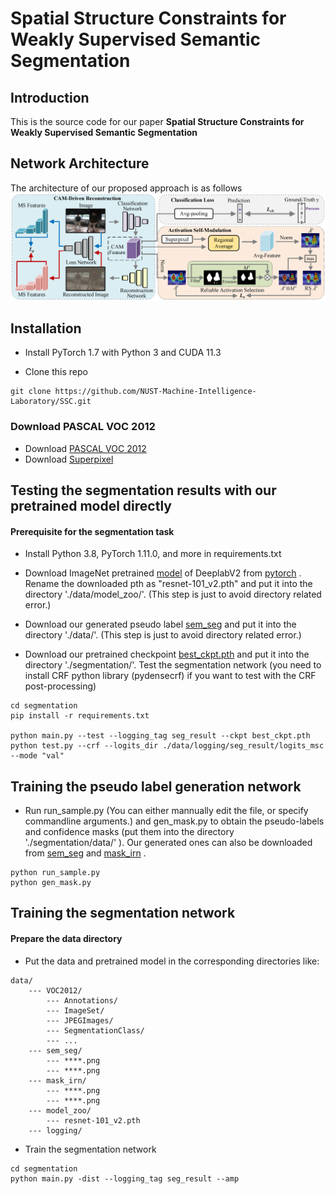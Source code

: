 # Spatial Structure Constraints for Weakly Supervised Semantic Segmentation


Introduction
------------
This is the source code for our paper **Spatial Structure Constraints for Weakly Supervised Semantic Segmentation**

Network Architecture
--------------------
The architecture of our proposed approach is as follows
![network](framework.png)

## Installation

* Install PyTorch 1.7 with Python 3 and CUDA 11.3

* Clone this repo
```
git clone https://github.com/NUST-Machine-Intelligence-Laboratory/SSC.git
```

### Download PASCAL VOC 2012 

* Download [PASCAL VOC 2012](http://host.robots.ox.ac.uk/pascal/VOC/voc2012/#devkit)
* Download [Superpixel](https://wsss-ssc.oss-cn-shanghai.aliyuncs.com/voc_superpixels.zip)


## Testing the segmentation results with our pretrained model directly

#### Prerequisite for the segmentation task
* Install Python 3.8, PyTorch 1.11.0, and more in requirements.txt

* Download ImageNet pretrained [model](https://download.pytorch.org/models/resnet101-cd907fc2.pth) of DeeplabV2 from [pytorch](https://pytorch.org/) . Rename the downloaded pth as "resnet-101_v2.pth" and put it into the directory './data/model_zoo/'. (This step is just to avoid directory related error.)


* Download our generated pseudo label [sem_seg](https://wsss-ssc.oss-cn-shanghai.aliyuncs.com/sem_seg.zip) and put it into the directory './data/'.  (This step is just to avoid directory related error.)

* Download our pretrained checkpoint [best_ckpt.pth](https://wsss-ssc.oss-cn-shanghai.aliyuncs.com/best_ckpt.pth) and put it into the directory './segmentation/'.  Test the segmentation network (you need to install CRF python library (pydensecrf) if you want to test with the CRF post-processing)



```
cd segmentation
pip install -r requirements.txt 

python main.py --test --logging_tag seg_result --ckpt best_ckpt.pth
python test.py --crf --logits_dir ./data/logging/seg_result/logits_msc --mode "val"
```


## Training the pseudo label generation network

* Run run_sample.py (You can either mannually edit the file, or specify commandline arguments.) and gen_mask.py to obtain the pseudo-labels and confidence masks (put them into the directory './segmentation/data/' ). Our generated ones can also be downloaded from [sem_seg](https://wsss-ssc.oss-cn-shanghai.aliyuncs.com/sem_seg.zip) and [mask_irn](https://wsss-ssc.oss-cn-shanghai.aliyuncs.com/mask_irn.zip) .
```
python run_sample.py
python gen_mask.py
```

## Training the segmentation network



#### Prepare the data directory
* Put the data and pretrained model in the corresponding directories like:
```
data/
    --- VOC2012/
        --- Annotations/
        --- ImageSet/
        --- JPEGImages/
        --- SegmentationClass/
        --- ...
    --- sem_seg/
        --- ****.png
        --- ****.png
    --- mask_irn/
        --- ****.png
        --- ****.png
    --- model_zoo/
        --- resnet-101_v2.pth
    --- logging/
```


* Train the segmentation network
```
cd segmentation
python main.py -dist --logging_tag seg_result --amp
```


